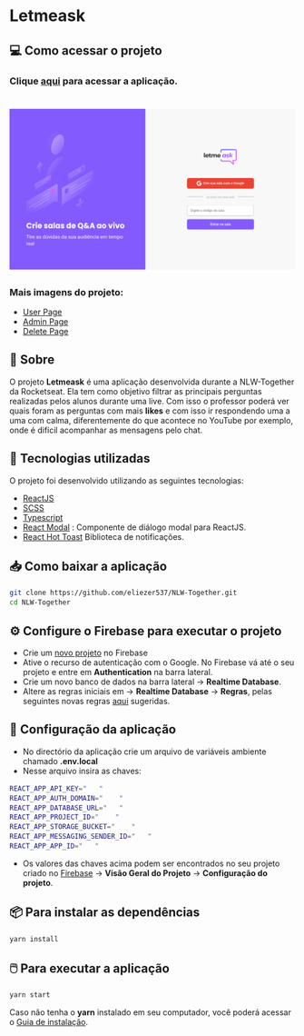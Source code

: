 <h1>
Letmeask
</h1>

## 💻 Como acessar o projeto

### Clique [aqui](https://letmeask-78eb7.web.app/) para acessar a aplicação.

<h1></h1>

<h1>
  <img src='./images/home-page.png' >
</h1>

<h3>Mais imagens do projeto:</h3>

- [User Page](./images/user-page.png)
- [Admin Page](./images/admin-page.png)
- [Delete Page](./images/delete-question.png)

## 📃 Sobre

O projeto **Letmeask** é uma aplicação desenvolvida durante a NLW-Together da Rocketseat. Ela tem como objetivo filtrar as principais perguntas realizadas pelos alunos durante uma live. Com isso o professor poderá ver quais foram as perguntas com mais **likes** e com isso ir respondendo uma a uma com calma, diferentemente do que acontece no YouTube por exemplo, onde é difícil acompanhar as mensagens pelo chat.

## 🚀 Tecnologias utilizadas

O projeto foi desenvolvido utilizando as seguintes tecnologias:

- [ReactJS](https://reactjs.org/)
- [SCSS](https://sass-lang.com/)
- [Typescript](https://www.typescriptlang.org/)
- [React Modal](https://github.com/reactjs/react-modal) : Componente de diálogo modal para ReactJS.
- [React Hot Toast](https://react-hot-toast.com/) Biblioteca de notificações.

</p>

## 📥 Como baixar a aplicação

```bash
git clone https://github.com/eliezer537/NLW-Together.git
cd NLW-Together
```
## ⚙️ Configure o Firebase para executar o projeto
- Crie um [novo projeto](https://console.firebase.google.com/?hl=pt) no Firebase
- Ative o recurso de autenticação com o Google. No Firebase vá até o seu projeto e entre em **Authentication** na barra lateral.
- Crie um novo banco de dados na barra lateral -> **Realtime Database**.
- Altere as regras iniciais em -> **Realtime Database** -> **Regras**, pelas seguintes novas regras [aqui](./database.rules.json) sugeridas.

## 📌 Configuração da aplicação
- No directório da aplicação crie um arquivo de variáveis ambiente chamado **.env.local**
- Nesse arquivo insira as chaves: 
```bash
REACT_APP_API_KEY="   "
REACT_APP_AUTH_DOMAIN="    "
REACT_APP_DATABASE_URL="   "
REACT_APP_PROJECT_ID="    "
REACT_APP_STORAGE_BUCKET="    "
REACT_APP_MESSAGING_SENDER_ID="   "
REACT_APP_APP_ID="   "
```
- Os valores das chaves acima podem ser encontrados no seu projeto criado no [Firebase](https://console.firebase.google.com/?hl=pt) -> **Visão Geral do Projeto** -> **Configuração do projeto**. 

## 📦 Para instalar as dependências
```bash
yarn install
```

## 🖱️ Para executar a aplicação

```bash
yarn start
```

Caso não tenha o **yarn** instalado em seu computador, você poderá acessar o [Guia de instalação](https://classic.yarnpkg.com/en/docs/install/#debian-stable).
